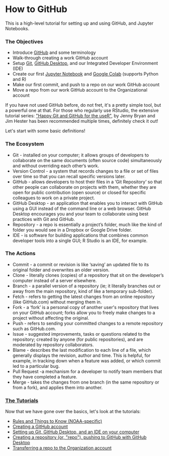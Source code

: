# How to GitHub
This is a high-level tutorial for setting up and using GitHub, and Jupyter Notebooks.

### The Objectives
- Introduce [GitHub](https://github.com/) and some terminology
- Walk-through creating a work GitHub account
- Setup [Git](https://git-scm.com/), [GitHub Desktop](https://desktop.github.com/), and our Integrated Developer Environment (IDE)
- Create our first [Jupyter Notebook](https://jupyter.org/) and [Google Colab](https://colab.research.google.com/) (supports Python and R)
- Make our first commit, and push to a repo on our work GitHub account
- Move a repo from our work GitHub account to the Organizational account


If you have not used GitHub before, do not fret, it's a pretty simple tool, but a powerful 
one at that. For those who regularly use RStudio, the extensive tutorial 
series: ["Happy Git and GitHub for the useR"](https://happygitwithr.com/index.html), 
by Jenny Bryan and Jim Hester has been recommended multiple times, 
definitely check it out!

Let's start with some basic definitions!

### The Ecosystem
- Git - installed on your computer; it allows groups of developers to collaborate on the same documents (often source code) simultaneously and without overriding each other’s work.
- Version Control - a system that records changes to a file or set of files over time so that you can recall specific versions later.
- GitHub - allows developers to host their files in a ‘Git Repository’ so that other people can collaborate on projects with them, whether they are open for public contribution (open source) or closed for specific colleagues to work on a private project.
- GitHub Desktop - an application that enables you to interact with GitHub using a GUI instead of the command line or a web browser. GitHub Desktop encourages you and your team to collaborate using best practices with Git and GitHub.
- Repository - a repo is essentially a project’s folder, much like the kind of folder you would see in a Dropbox or Google Drive folder.  
- IDE - is software for building applications that combines common developer tools into a single GUI; R Studio is an IDE, for example.

### The Actions
- Commit -  a commit or revision is like ‘saving’ an updated file to its original folder and overwrites an older version.
- Clone - literally clones (copies) of a repository that sit on the developer’s computer instead of a server elsewhere.
- Branch - a parallel version of a repository (ie; it literally branches out or away from the main repository, kind of like a temporary sub-folder).
- Fetch - refers to getting the latest changes from an online repository (like GitHub.com) without merging them in.
- Fork - a ‘fork’ is a personal copy of another user's repository that lives on your GitHub account; forks allow you to freely make changes to a project without affecting the original.
- Push - refers to sending your committed changes to a remote repository such as GitHub.com.
- Issue - suggested improvements, tasks or questions related to the repository; created by anyone (for public repositories), and are moderated by repository collaborators.
- Blame - describes the last modification to each line of a file, which generally displays the revision, author and time. This is helpful, for example, in tracking down when a feature was added, or which commit led to a particular bug.
- Pull Request -a mechanism for a developer to notify team members that they have completed a feature.
- Merge - takes the changes from one branch (in the same repository or from a fork), and applies them into another.
  
### [The Tutorials](/Tutorials/)
Now that we have gone over the basics, let's look at the tutorials:
- [Rules and Things to Know (NOAA-specific)](/Tutorials/0_Rules_&&_Things_to_Know.ipynb)
- [Creating a GitHub account](/Tutorials/1_Creating_GitHub_Account.ipynb)
- [Setting up Git, GitHub Desktop, and an IDE on your computer](/Tutorials/2_Setting_Up_Your_Environment.ipynb)
- [Creating a repository (or, "repo"), pushing to GitHub with GitHub Desktop](/Tutorials/3_Creating_A_Repo.ipynb)
- [Transferring a repo to the Organization account](/Tutorials/4_Transfer_to_Organization.ipynb)

